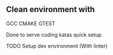Clean environment with
----------------------
GCC
CMAKE
GTEST

Done to serve coding katas quick setup

TODO
Setup dev environment (With linter)